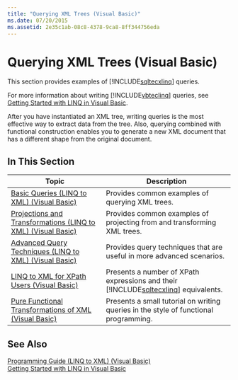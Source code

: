 ```yaml
---
title: "Querying XML Trees (Visual Basic)"
ms.date: 07/20/2015
ms.assetid: 2e35c1ab-08c8-4378-9ca8-8ff344756eda
---
```

# Querying XML Trees (Visual Basic)
This section provides examples of [!INCLUDE[sqltecxlinq](~/includes/sqltecxlinq-md.md)] queries.  

 For more information about writing [!INCLUDE[vbteclinq](~/includes/vbteclinq-md.md)] queries, see [Getting Started with LINQ in Visual Basic](../../../../visual-basic/programming-guide/concepts/linq/getting-started-with-linq.md).  

 After you have instantiated an XML tree, writing queries is the most effective way to extract data from the tree. Also, querying combined with functional construction enables you to generate a new XML document that has a different shape from the original document.  

## In This Section  


|Topic|Description|  
|-----------|-----------------|  
|[Basic Queries (LINQ to XML) (Visual Basic)](../../../../visual-basic/programming-guide/concepts/linq/basic-queries-linq-to-xml.md)|Provides common examples of querying XML trees.|  
|[Projections and Transformations (LINQ to XML) (Visual Basic)](../../../../visual-basic/programming-guide/concepts/linq/projections-and-transformations-linq-to-xml.md)|Provides common examples of projecting from and transforming XML trees.|  
|[Advanced Query Techniques (LINQ to XML) (Visual Basic)](../../../../visual-basic/programming-guide/concepts/linq/advanced-query-techniques-linq-to-xml.md)|Provides query techniques that are useful in more advanced scenarios.|  
|[LINQ to XML for XPath Users (Visual Basic)](../../../../visual-basic/programming-guide/concepts/linq/linq-to-xml-for-xpath-users.md)|Presents a number of XPath expressions and their [!INCLUDE[sqltecxlinq](~/includes/sqltecxlinq-md.md)] equivalents.|  
|[Pure Functional Transformations of XML (Visual Basic)](../../../../visual-basic/programming-guide/concepts/linq/pure-functional-transformations-of-xml.md)|Presents a small tutorial on writing queries in the style of functional programming.|  

## See Also  
 [Programming Guide (LINQ to XML) (Visual Basic)](../../../../visual-basic/programming-guide/concepts/linq/programming-guide-linq-to-xml.md)  
 [Getting Started with LINQ in Visual Basic](../../../../visual-basic/programming-guide/concepts/linq/getting-started-with-linq.md)
